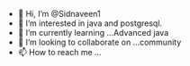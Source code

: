 - 👋 Hi, I’m @Sidnaveen1 
- 👀 I’m interested in java and postgresql.
- 🌱 I’m currently learning ...Advanced java
- 💞️ I’m looking to collaborate on ...community
- 📫 How to reach me ...

<!---
Sidnaveen1/Sidnaveen1 is a ✨ special ✨ repository because its `README.md` (this file) appears on your GitHub profile.
You can click the Preview link to take a look at your changes.
--->
